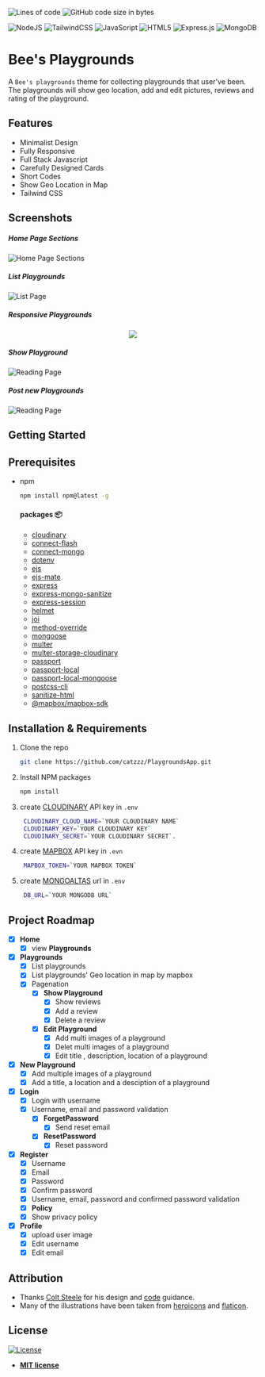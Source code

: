 ![Lines of code](https://img.shields.io/tokei/lines/github/catzzz/PlaygroundsApp)
![GitHub code size in bytes](https://img.shields.io/github/languages/code-size/catzzz/PlaygroundsApp)

![NodeJS](https://img.shields.io/badge/node.js-%2343853D.svg?style=for-the-badge&logo=node.js&logoColor=white)
![TailwindCSS](https://img.shields.io/badge/tailwindcss-%2338B2AC.svg?style=for-the-badge&logo=tailwind-css&logoColor=white)
![JavaScript](https://img.shields.io/badge/javascript-%23323330.svg?style=for-the-badge&logo=javascript&logoColor=%23F7DF1E)
![HTML5](https://img.shields.io/badge/html5-%23E34F26.svg?style=for-the-badge&logo=html5&logoColor=white)
![Express.js](https://img.shields.io/badge/express.js-%23404d59.svg?style=for-the-badge&logo=express&logoColor=%2361DAFB)
![MongoDB](https://img.shields.io/badge/MongoDB-%234ea94b.svg?style=for-the-badge&logo=mongodb&logoColor=white)
# Bee's Playgrounds

A `Bee's playgrounds` theme for collecting playgrounds that user've been. The playgrounds will show geo location, add and edit pictures, reviews and rating of the playground.


## Features

- Minimalist Design
- Fully Responsive
- Full Stack Javascript
- Carefully Designed Cards
- Short Codes
- Show Geo Location in Map
- Tailwind CSS

## Screenshots


##### Home Page Sections

![Home Page Sections](https://github.com/catzzz/PlaygroundsApp/blob/main/screenshots/home.png)

##### List Playgrounds

![List Page](https://github.com/catzzz/PlaygroundsApp/blob/main/screenshots/playgrounds.png)

##### Responsive Playgrounds

<p align="center">
  <img src="https://github.com/catzzz/PlaygroundsApp/blob/main/screenshots/responsive.png" />
</p>

##### Show Playground

![Reading Page](https://github.com/catzzz/PlaygroundsApp/blob/main/screenshots/showPlaygrounds.png)


##### Post new Playgrounds

![Reading Page](https://github.com/catzzz/PlaygroundsApp/blob/main/screenshots/NewPlayground.png)

<!-- GETTING STARTED -->
## Getting Started

## Prerequisites

* npm

  ```sh
  npm install npm@latest -g
  ```

  #### packages 📦
  - [cloudinary](https://www.npmjs.com/package/cloudinary)
  - [connect-flash](https://www.npmjs.com/package/connect-flash)
  - [connect-mongo](https://www.npmjs.com/package/connect-mongo)
  - [dotenv](https://www.npmjs.com/package/dotenv)
  - [ejs](https://www.npmjs.com/package/ejs)
  - [ejs-mate](https://www.npmjs.com/package/ejs-mate)
  - [express](https://www.npmjs.com/package/express)
  - [express-mongo-sanitize](express-mongo-sanitize)
  - [express-session](https://www.npmjs.com/package/express-session)
  - [helmet](https://www.npmjs.com/package/helmet)
  - [joi](https://www.npmjs.com/package/joi)
  - [method-override](https://www.npmjs.com/package/method-override)
  - [mongoose](https://www.npmjs.com/package/mongoose)
  - [multer](https://www.npmjs.com/package/multer)
  - [multer-storage-cloudinary](https://www.npmjs.com/package/multer-storage-cloudinary)
  - [passport](https://www.npmjs.com/package/passport)
  - [passport-local](https://www.npmjs.com/package/passport-local)
  - [passport-local-mongoose](https://www.npmjs.com/package/passport-local-mongoose)
  - [postcss-cli](https://www.npmjs.com/package/postcss-cli)
  - [sanitize-html](https://www.npmjs.com/package/sanitize-html)
  - [@mapbox/mapbox-sdk](https://www.npmjs.com/package/@mapbox/mapbox-sdk)

## Installation & Requirements 

1. Clone the repo
   ```sh
   git clone https://github.com/catzzz/PlaygroundsApp.git
   ```

2. Install NPM packages
   ```sh
   npm install
   ```

3. create [CLOUDINARY](https://cloudinary.com/) API key in `.env`
   ```sh
    CLOUDINARY_CLOUD_NAME=`YOUR CLOUDINARY NAME`
    CLOUDINARY_KEY=`YOUR CLOUDINARY KEY`
    CLOUDINARY_SECRET=`YOUR CLOUDINARY SECRET`.
   ```

4. create [MAPBOX](https://www.mapbox.com/) API key in `.evn`
   ```sh
    MAPBOX_TOKEN=`YOUR MAPBOX TOKEN`
   ```  

5. create [MONGOALTAS](https://www.mongodb.com/cloud/atlas) url in `.env`

   ```sh
    DB_URL=`YOUR MONGODB URL`
   ```



## Project Roadmap

- [x] **Home**
  - [x] view **Playgrounds**

- [x] **Playgrounds**
  - [x] List playgrounds
  - [x] List playgrounds' Geo location in map by mapbox
  - [x] Pagenation
    - [x] **Show Playground**
      - [x] Show reviews
      - [x] Add a review
      - [x] Delete a review
    - [x] **Edit Playground**
      - [x] Add multi images of a playground
      - [x] Delet multi images of a playground
      - [x] Edit title , description, location of a playground

- [x] **New Playground**
  - [x] Add multiple images of a playground
  - [x] Add a title, a location and a desciption of a playground

- [x] **Login**
  - [x] Login with username
  - [x] Username, email and password validation
    - [x] **ForgetPassword**
      - [x] Send reset email
    - [x] **ResetPassword**
      - [x] Reset password
- [x] **Register**
  - [x] Username
  - [x] Email
  - [x] Password
  - [x] Confirm password
  - [x] Username, email, password and confirmed password validation
  - [x]  **Policy**
    - [x] Show privacy policy

- [x] **Profile**
  - [x] upload user image
  - [x] Edit username
  - [x] Edit email

## Attribution

- Thanks [Colt Steele](https://github.com/Colt) for his design and [code](https://github.com/Colt/YelpCamp/tree/3ef5c4ca6aae9243b28167db3c3fb0665c3ea46a) guidance.
- Many of the illustrations have been taken from [heroicons](https://heroicons.com/) and [flaticon](https://www.flaticon.com/free-icon/playground_2334133).

## License
[![License](http://img.shields.io/:license-mit-blue.svg?style=flat-square)](http://badges.mit-license.org)

- **[MIT license](http://opensource.org/licenses/mit-license.php)**